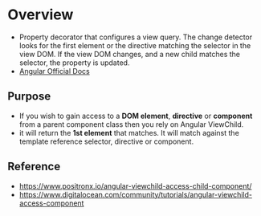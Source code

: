 # Overview
- Property decorator that configures a view query. The change detector looks for the first element or the directive matching the selector in the view DOM. If the view DOM changes, and a new child matches the selector, the property is updated.
- [Angular Official Docs](https://angular.io/api/core/ViewChild)

## Purpose
- If you wish to gain access to a **DOM element**, **directive** or **component** from a parent component class then you rely on Angular ViewChild.
- it will return the **1st element** that matches. It will match against the template reference selector, directive or component.

## Reference
- https://www.positronx.io/angular-viewchild-access-child-component/
- https://www.digitalocean.com/community/tutorials/angular-viewchild-access-component
